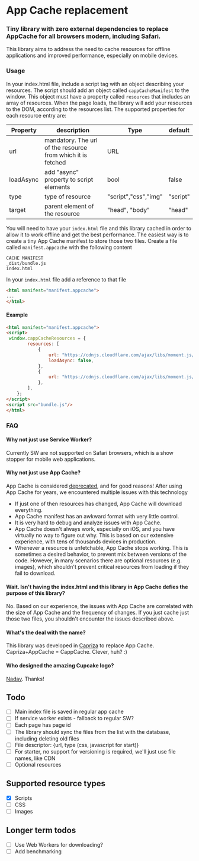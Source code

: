 # App Cache replacement

### Tiny library with zero external dependencies to replace AppCache for all browsers modern, including Safari.
This library aims to address the need to cache resources for offline applications and improved performance,
especially on mobile devices.

### Usage
In your index.html file, include a script tag with an object describing your resources. 
The script should add an object called `cappCacheManifest` to the window. This object must have 
a property called `resources` that includes an array of resources.
When the page loads, the library will add your resources to the DOM, according to the resources list.
The supported properties for each resource entry are:

Property | description | Type | default 
----------|------------|--------|-----------
url | mandatory. The url of the resource from which it is fetched | URL | 
loadAsync | add "async" property to script elements | bool | false 
type | type of resource | "script","css","img" | "script"
target | parent element of the resource | "head", "body" | "head"

You will need to have your `index.html` file and this library cached in order to allow it to work offline and get the best performance. The easiest way is to create a tiny App Cache manifest to store those two files.
Create a file called `manifest.appcache` with the following content
```
CACHE MANIFEST
_dist/bundle.js
index.html
```
In your `index.html` file add a reference to that file
```html
<html manifest="manifest.appcache">
...
</html>
```
#### Example
```html
<html manifest="manifest.appcache">
<script>
 window.cappCacheResources = {
        resources: [
            {
                url: "https://cdnjs.cloudflare.com/ajax/libs/moment.js/2.18.1/moment.min.js",
                loadAsync: false,
            },
            {
                url: "https://cdnjs.cloudflare.com/ajax/libs/moment.js/2.18.1/locale/ar-ma.js",
            },
        ],
    };
</script>
<script src="bundle.js"/>
</html>
```

### FAQ

#### Why not just use Service Worker?
Currently SW are not supported on Safari browsers, which is a show stopper for mobile web applications.

#### Why not just use App Cache?
App Cache is considered [deprecated](https://developer.mozilla.org/en-US/docs/Web/HTML/Using_the_application_cache), and for good reasons!
After using App Cache for years, we encountered multiple issues with this technology
* If just one of then resources has changed, App Cache will download everything.
* App Cache manifest has an awkward format with very little control.
* It is very hard to debug and analyze issues with App Cache.
* App Cache doesn't always work, especially on iOS, and you have virtually no way to figure out why. This is based on our extensive experience, with tens of thousands devices in production.
* Whenever a resource is unfetchable, App Cache stops working. This is sometimes a desired behavior, to prevent mix between versions of the code.
  However, in many scenarios there are optional resources (e.g. images), which shouldn't prevent critical resources from loading if they fail to download.

#### Wait. Isn't having the index.html and this library in App Cache defies the purpose of this library?
No. Based on our experience, the issues with App Cache are correlated with the size of App Cache and the frequency of changes. If you just cache just those two files, you shouldn't encounter the issues described above.

#### What's the deal with the name?
This library was developed in [Capriza](https://capriza.github.io/) to replace App Cache. Capriza+AppCache = CappCache. Clever, huh? :)

#### Who designed the amazing Cupcake logo?
[Nadav](https://github.com/fujifish). Thanks!

## Todo
- [ ] Main index file is saved in regular app cache
- [ ] If service worker exists - fallback to regular SW?
- [ ] Each page has page id
- [ ] The library should sync the files from the list with the database, including deleting old files
- [ ] File descriptor: {url, type (css, javascript for start)}
- [ ] For starter, no support for versioning is required, we'll just use file names, like CDN
- [ ] Optional resources

## Supported resource types
- [x] Scripts
- [ ] CSS
- [ ] Images

## Longer term todos
- [ ] Use Web Workers for downloading?
- [ ] Add benchmarking
